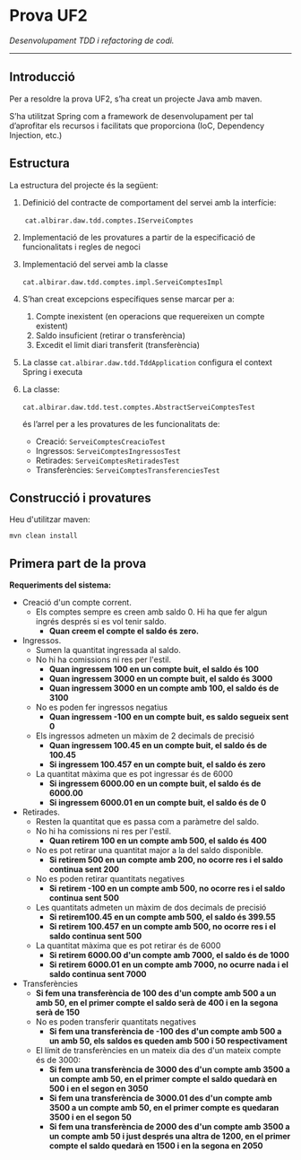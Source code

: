 # Prova UF2

*Desenvolupament TDD i refactoring de codi.*

------

## Introducció

Per a resoldre la prova UF2, s’ha creat un projecte Java amb maven.

S’ha utilitzat Spring com a framework de desenvolupament per tal d’aprofitar els recursos i facilitats que proporciona (IoC, Dependency Injection, etc.)

## Estructura

La estructura del projecte és la següent:

1. Definició del contracte de comportament del servei amb la interfície:

   ​	`cat.albirar.daw.tdd.comptes.IServeiComptes`

2. Implementació de les provatures a partir de la especificació de funcionalitats i regles de negoci

3. Implementació del servei amb la classe

   ​	`cat.albirar.daw.tdd.comptes.impl.ServeiComptesImpl`

4. S’han creat excepcions específiques sense marcar per a:

   1. Compte inexistent (en operacions que requereixen un compte existent)
   2. Saldo insuficient (retirar o transferència)
   3. Excedit el limit diari transferit (transferència)

5. La classe `cat.albirar.daw.tdd.TddApplication` configura el context Spring i executa

6. La classe:

   ​	`cat.albirar.daw.tdd.test.comptes.AbstractServeiComptesTest`

   és l’arrel per a les provatures de les funcionalitats de:

   * Creació: `ServeiComptesCreacioTest`
   * Ingressos: `ServeiComptesIngressosTest`
   * Retirades: `ServeiComptesRetiradesTest`
   * Transferències: `ServeiComptesTransferenciesTest`

## Construcció i provatures

Heu d'utilitzar maven:

```
mvn clean install
```

## Primera part de la prova

**Requeriments del sistema:**

- Creació d'un compte corrent.
    - Els comptes sempre es creen amb saldo 0. Hi ha que fer algun ingrés després si es vol tenir saldo.
        - **Quan creem el compte el saldo és zero.**
- Ingressos.
    - Sumen la quantitat ingressada al saldo.
    - No hi ha comissions ni res per l'estil.
        - **Quan ingressem 100 en un compte buit, el saldo és 100**
        - **Quan ingressem 3000 en un compte buit, el saldo és 3000**
        - **Quan ingressem 3000 en un compte amb 100, el saldo és de 3100**
    - No es poden fer ingressos negatius
        - **Quan ingressem -100 en un compte buit, es saldo segueix sent 0**
    - Els ingressos admeten un màxim de 2 decimals de precisió
        - **Quan ingressem 100.45 en un compte buit, el saldo és de 100.45**
        - **Si ingressem 100.457 en un compte buit, el saldo és zero**
    - La quantitat màxima que es pot ingressar és de 6000
        - **Si ingressem 6000.00 en un compte buit, el saldo és de 6000.00**
        - **Si ingressem 6000.01 en un compte buit, el saldo és de 0**
- Retirades.
    - Resten la quantitat que es passa com a paràmetre del saldo.
    - No hi ha comissions ni res per l'estil.
        - **Quan retirem 100 en un compte amb 500, el saldo és 400**
    - No es pot retirar una quantitat major a la del saldo disponible.
        - **Si retirem 500 en un compte amb 200, no ocorre res i el saldo continua sent 200**
    - No es poden retirar quantitats negatives
        - **Si retirem -100 en un compte amb 500, no ocorre res i el saldo continua sent 500**
    - Les quantitats admeten un màxim de dos decimals de precisió
        - **Si retirem100.45 en un compte amb 500, el saldo és 399.55**
        - **Si retirem 100.457 en un compte amb 500, no ocorre res i el saldo continua sent 500**
    - La quantitat màxima que es pot retirar és de 6000
        - **Si retirem 6000.00 d'un compte amb 7000, el saldo és de 1000**
        - **Si retirem 6000.01 en un compte amb 7000, no ocurre nada i el saldo continua sent 7000**
- Transferències
    - **Si fem una transferència de 100 des d'un compte amb 500 a un amb 50, en el primer compte el saldo serà de 400 i en la segona serà de 150**
    - No es poden transferir quantitats negatives
        - **Si fem una transferència de -100 des d'un compte amb 500 a un amb 50, els saldos es queden amb 500 i 50 respectivament**
    - El límit de transferències en un mateix dia des d'un mateix compte és de 3000:
        - **Si fem una transferència de 3000 des d'un compte amb 3500 a un compte amb 50, en el primer compte el saldo quedarà en 500 i en el segon en 3050**
        - **Si fem una transferència de 3000.01 des d'un compte amb 3500 a un compte amb 50, en el primer compte es quedaran 3500 i en el segon 50**
        - **Si fem una transferència de 2000 des d'un compte amb 3500 a un compte amb 50 i just després una altra de 1200, en el primer compte el saldo quedarà en 1500 i en la segona en 2050**

